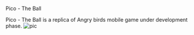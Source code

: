 Pico - The Ball

Pico - The Ball is a replica of Angry birds mobile game under development phase.
![pic](https://user-images.githubusercontent.com/51854903/133801953-26a98419-ae76-42a4-90e1-77ff78360052.png)

